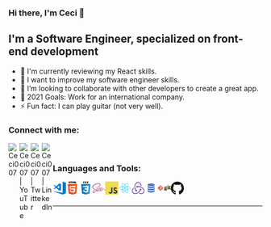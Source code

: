 <!--
**Ceci007/Ceci007** is a ✨ _special_ ✨ repository because its `README.md` (this file) appears on your GitHub profile.

Here are some ideas to get you started:

- 🔭 I’m currently working on ...
- 🌱 I’m currently learning ...
- 👯 I’m looking to collaborate on ...
- 🤔 I’m looking for help with ...
- 💬 Ask me about ...
- 📫 How to reach me: ...
- 😄 Pronouns: ...
- ⚡ Fun fact: ...
-->

### Hi there, I'm Ceci  👋

## I'm a Software Engineer, specialized on front-end development

- 🔭 I'm currently reviewing my React skills.
- 🌱 I want to improve my software engineer skills.
- 👯 I’m looking to collaborate with other developers to create a great app.
- 🥅 2021 Goals: Work for an international company.
- ⚡ Fun fact: I can play guitar (not very well).

### Connect with me:

[<img align="left" alt="Ceci007" width="22px" src="https://img.icons8.com/color/48/000000/earth-planet.png" />][website]
[<img align="left" alt="Ceci007 | YouTube" width="22px" src="https://img.icons8.com/color/48/000000/youtube-music.png" />][youtube]
[<img align="left" alt="Ceci007 | Twitter" width="22px" src="https://img.icons8.com/color/48/000000/twitter--v1.png" />][twitter]
[<img align="left" alt="Ceci007 | LinkedIn" width="22px" src="https://img.icons8.com/color/48/000000/linkedin.png" />][linkedin]

<br />

### Languages and Tools:

<img align="left" alt="Visual Studio Code" width="26px" src="https://raw.githubusercontent.com/github/explore/80688e429a7d4ef2fca1e82350fe8e3517d3494d/topics/visual-studio-code/visual-studio-code.png" />
<img align="left" alt="HTML5" width="26px" src="https://raw.githubusercontent.com/github/explore/80688e429a7d4ef2fca1e82350fe8e3517d3494d/topics/html/html.png" />
<img align="left" alt="CSS3" width="26px" src="https://raw.githubusercontent.com/github/explore/80688e429a7d4ef2fca1e82350fe8e3517d3494d/topics/css/css.png" />
<img align="left" alt="Sass" width="26px" src="https://raw.githubusercontent.com/github/explore/80688e429a7d4ef2fca1e82350fe8e3517d3494d/topics/sass/sass.png" />
<img align="left" alt="JavaScript" width="26px" src="https://raw.githubusercontent.com/github/explore/80688e429a7d4ef2fca1e82350fe8e3517d3494d/topics/javascript/javascript.png" />
<img align="left" alt="React" width="26px" src="https://raw.githubusercontent.com/github/explore/80688e429a7d4ef2fca1e82350fe8e3517d3494d/topics/react/react.png" />
<img align="left" alt="redux" width="26px" src="https://raw.githubusercontent.com/github/explore/e94815998e4e0713912fed477a1f346ec04c3da2/topics/redux/redux.png" />
<img align="left" alt="SQL" width="26px" src="https://raw.githubusercontent.com/github/explore/80688e429a7d4ef2fca1e82350fe8e3517d3494d/topics/sql/sql.png" />
<img align="left" alt="Git" width="26px" src="https://raw.githubusercontent.com/github/explore/80688e429a7d4ef2fca1e82350fe8e3517d3494d/topics/git/git.png" />
<img align="left" alt="GitHub" width="26px" src="https://raw.githubusercontent.com/github/explore/78df643247d429f6cc873026c0622819ad797942/topics/github/github.png" />

<br />
<br />

---


[website]: https://ceci-benitez.netlify.app/
[twitter]: https://twitter.com/CeciDeveloper
[youtube]: https://www.youtube.com/channel/UCsEnYcMvaP-LIi3eNQGKNBw
[linkedin]: https://www.linkedin.com/in/cecilia-benítez
